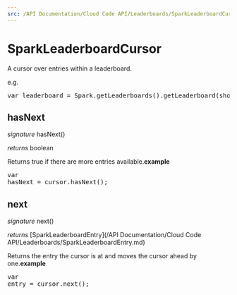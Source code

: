 ```yaml
---
src: /API Documentation/Cloud Code API/Leaderboards/SparkLeaderboardCursor.md
---
```


# SparkLeaderboardCursor

A cursor over entries within a leaderboard.

e.g.

<pre rel="highlighter" code-brush="js" contenteditable="false">var leaderboard = Spark.getLeaderboards().getLeaderboard(shortCode).getEntries();</pre>



## hasNext
_signature_ hasNext()</p>
_returns_ boolean</p>
Returns true if there are more entries available.<b>example</b><pre rel="highlighter" code-brush="js" contenteditable="false">var hasNext = cursor.hasNext();</pre>

## next
_signature_ next()</p>
_returns_ [SparkLeaderboardEntry](/API Documentation/Cloud Code API/Leaderboards/SparkLeaderboardEntry.md)</p>
Returns the entry the cursor is at and moves the cursor ahead by one.<b>example</b><pre rel="highlighter" code-brush="js" contenteditable="false">var entry = cursor.next();</pre>

